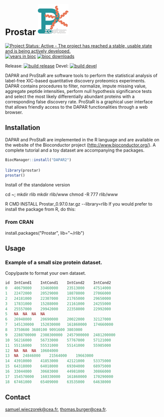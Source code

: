 

# Prostar <img src="./logo.png" width=100 alt="Stan Logo"/>



[![Project Status: Active - The project has reached a stable, usable state and is being actively developed.](http://www.repostatus.org/badges/latest/active.svg)](http://www.repostatus.org/#active)
[![years in bioc](http://bioconductor.org/shields/years-in-bioc/Prostar.svg)](https://bioconductor.org/packages/release/bioc/html/Prostar.html)
[![bioc downloads](http://bioconductor.org/shields/downloads/Prostar.svg)](https://bioconductor.org/packages/stats/bioc/Prostar/)

Release: [![build release](http://bioconductor.org/shields/build/release/bioc/Prostar.svg)](https://bioconductor.org/checkResults/release/bioc-LATEST/Prostar/)
Devel: [![build devel](http://bioconductor.org/shields/build/devel/bioc/Prostar.svg)](https://bioconductor.org/checkResults/devel/bioc-LATEST/Prostar/)



DAPAR and ProStaR are software tools to perform the statistical analysis of label-free XIC-based quantitative discovery proteomics experiments. DAPAR contains procedures to filter, normalize, impute missing value, aggregate peptide intensities, perform null hypothesis significance tests and select the most likely differentially abundant proteins with a corresponding false discovery rate. ProStaR is a graphical user interface that allows friendly access to the DAPAR functionalities through a web browser.


## Installation

DAPAR and ProStaR are implemented in the R language and are available on the website of the Bioconductor project (http://www.bioconductor.org/). A complete tutorial and a toy dataset are accompanying the packages.


```r
BiocManager::install("DAPAR2")

library(prostar)
prostar()
```

Install of the standalone version

cd ~; mkdir rlib
mkdir rlib/www
chmod -R 777 rlib/www

R CMD INSTALL Prostar_0.97.0.tar.gz --library=rlib
If you would prefer to install the package from R, do this:

### From CRAN
install.packages("Prostar", lib="~/rlib")

## Usage

### Example of a small size protein dataset.
Copy/paste to format your own dataset.
```r
id	IntCond1	IntCond1	IntCond2	IntCond2
0	40679000	33460000	23513000	47514000
1	22472000	20529000	18878000	27066000
2	24181000	22307000	21765000	29650000
3	17831000	15288000	21161000	24255000
4	25557000	29942000	22358000	22992000
5	NA	NA	NA	NA
6	26948000	20690000	20022000	32127000
7	145130000	152030000	161860000	174660000
8	3750600	3680100	9091600	3803000
9	2288700000	2308300000	2457900000	2481200000
10	56216000	56733000	57767000	57121000
11	55116000	55531000	55141000	55985000
12	NA	NA	NA	10604000
13	NA	24846000	21564000	19663000
14	43910000	41853000	42121000	53375000
15	64318000	64018000	69304000	68975000
16	33044000	30683000	44981000	30866000
17	154570000	160330000	161860000	170290000
18	67461000	65409000	63535000	64638000
```

## Contact

samuel.wieczorek@cea.fr, thomas.burger@cea.fr.